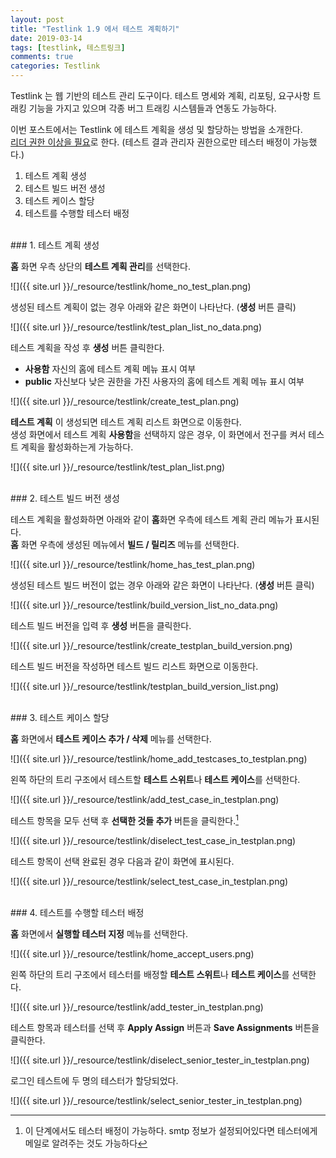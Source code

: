 ```yaml
---
layout: post
title: "Testlink 1.9 에서 테스트 계획하기"
date: 2019-03-14
tags: [testlink, 테스트링크]
comments: true
categories: Testlink
---
```


Testlink 는 웹 기반의 테스트 관리 도구이다. 테스트 명세와 계획, 리포팅, 요구사항 트래킹 기능을 가지고 있으며 각종 버그 트래킹 시스템들과 연동도 가능하다.

이번 포스트에서는 Testlink 에 테스트 계획을 생성 및 할당하는 방법을 소개한다. <br/>
<u>리더 권한 이상을 필요</u>로 한다. (테스트 결과 관리자 권한으로만 테스터 배정이 가능했다.)


1. 테스트 계획 생성
2. 테스트 빌드 버전 생성
3. 테스트 케이스 할당
4. 테스트를 수행할 테스터 배정

<br/>
### 1. 테스트 계획 생성

**홈** 화면 우측 상단의 **테스트 계획 관리**를 선택한다.

![]({{ site.url }}/_resource/testlink/home_no_test_plan.png)

생성된 테스트 계획이 없는 경우 아래와 같은 화면이 나타난다. (**생성** 버튼 클릭)

![]({{ site.url }}/_resource/testlink/test_plan_list_no_data.png)

테스트 계획을 작성 후 **생성** 버튼 클릭한다.<br/>
- **사용함** 자신의 홈에 테스트 계획 메뉴 표시 여부
- **public** 자신보다 낮은 권한을 가진 사용자의 홈에 테스트 계획 메뉴 표시 여부

![]({{ site.url }}/_resource/testlink/create_test_plan.png)

**테스트 계획** 이 생성되면 테스트 계획 리스트 화면으로 이동한다.<br/>
생성 화면에서 테스트 계획 **사용함**을 선택하지 않은 경우, 이 화면에서 전구를 켜서 테스트 계획을 활성화하는게 가능하다.

![]({{ site.url }}/_resource/testlink/test_plan_list.png)

<br/>
### 2. 테스트 빌드 버전 생성

테스트 계획을 활성화하면 아래와 같이 **홈**화면 우측에 테스트 계획 관리 메뉴가 표시된다. <br/>
**홈** 화면 우측에 생성된 메뉴에서 **빌드 / 릴리즈** 메뉴를 선택한다.

![]({{ site.url }}/_resource/testlink/home_has_test_plan.png)

생성된 테스트 빌드 버전이 없는 경우 아래와 같은 화면이 나타난다. (**생성** 버튼 클릭)

![]({{ site.url }}/_resource/testlink/build_version_list_no_data.png)

테스트 빌드 버전을 입력 후 **생성** 버튼을 클릭한다.

![]({{ site.url }}/_resource/testlink/create_testplan_build_version.png)

테스트 빌드 버전을 작성하면 테스트 빌드 리스트 화면으로 이동한다.

![]({{ site.url }}/_resource/testlink/testplan_build_version_list.png)

<br/>
### 3. 테스트 케이스 할당

**홈** 화면에서 **테스트 케이스 추가 / 삭제** 메뉴를 선택한다.

![]({{ site.url }}/_resource/testlink/home_add_testcases_to_testplan.png)

왼쪽 하단의 트리 구조에서 테스트할 **테스트 스위트**나 **테스트 케이스**를 선택한다.

![]({{ site.url }}/_resource/testlink/add_test_case_in_testplan.png)

테스트 항목을 모두 선택 후 **선택한 것들 추가** 버튼을 클릭한다.[^1]<br/>

![]({{ site.url }}/_resource/testlink/diselect_test_case_in_testplan.png)

테스트 항목이 선택 완료된 경우 다음과 같이 화면에 표시된다.

![]({{ site.url }}/_resource/testlink/select_test_case_in_testplan.png)

<br/>
### 4. 테스트를 수행할 테스터 배정

**홈** 화면에서 **실행할 테스터 지정** 메뉴를 선택한다.

![]({{ site.url }}/_resource/testlink/home_accept_users.png)

왼쪽 하단의 트리 구조에서 테스터를 배정할 **테스트 스위트**나 **테스트 케이스**를 선택한다.

![]({{ site.url }}/_resource/testlink/add_tester_in_testplan.png)

테스트 항목과 테스터를 선택 후 **Apply Assign** 버튼과 **Save Assignments** 버튼을 클릭한다.

![]({{ site.url }}/_resource/testlink/diselect_senior_tester_in_testplan.png)

로그인 테스트에 두 명의 테스터가 할당되었다.

![]({{ site.url }}/_resource/testlink/select_senior_tester_in_testplan.png)

[^1]: 이 단계에서도 테스터 배정이 가능하다. smtp 정보가 설정되어있다면 테스터에게 메일로 알려주는 것도 가능하다
